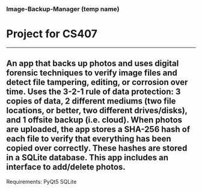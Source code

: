 ### Image-Backup-Manager (temp name)
# Project for CS407

---
An app that backs up photos and uses digital forensic techniques to verify image files and detect file tampering, editing, or corrosion over time. Uses the 3-2-1 rule of data protection: 3 copies of data, 2 different mediums (two file locations, or better, two different drives/disks), and 1 offsite backup (i.e. cloud). When photos are uploaded, the app stores a SHA-256 hash of each file to verify that everything has been copied over correctly. These hashes are stored in a SQLite database. This app includes an interface to add/delete photos. 
---

Requirements: 
PyQt5
SQLite
